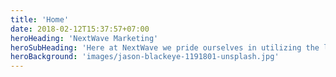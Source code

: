 ```yaml
---
title: 'Home'
date: 2018-02-12T15:37:57+07:00
heroHeading: 'NextWave Marketing'
heroSubHeading: 'Here at NextWave we pride ourselves in utilizing the latest technology to outpace the competition and bring an advantage to our clients.'
heroBackground: 'images/jason-blackeye-1191801-unsplash.jpg'
---
```

